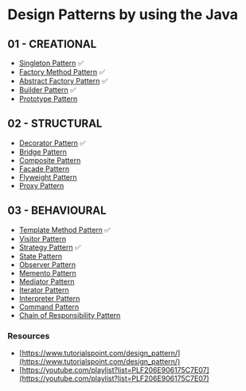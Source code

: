 # Design Patterns by using the Java

## 01 - CREATIONAL
- [Singleton Pattern](Patterns%20Demos/01%20-%20CREATIONAL/Singleton%20Pattern) ✅
- [Factory Method Pattern](Patterns%20Demos/01%20-%20CREATIONAL/Factory%20Method%20Pattern) ✅
- [Abstract Factory Pattern](Patterns%20Demos/01%20-%20CREATIONAL/Abstract%20Factory%20Pattern) ✅
- [Builder Pattern](Patterns%20Demos/01%20-%20CREATIONAL/Builder%20Pattern) ✅
- [Prototype Pattern](Patterns%20Demos/01%20-%20CREATIONAL/Prototype%20Pattern)

## 02 - STRUCTURAL
- [Decorator Pattern](Patterns%20Demos/02%20-%20STRUCTURAL/Decorator%20Pattern) ✅
- [Bridge Pattern](Patterns%20Demos/02%20-%20STRUCTURAL/Bridge%20Pattern)
- [Composite Pattern](Patterns%20Demos/02%20-%20STRUCTURAL/Composite%20Pattern)
- [Facade Pattern](Patterns%20Demos/02%20-%20STRUCTURAL/Facade%20Pattern)
- [Flyweight Pattern](Patterns%20Demos/02%20-%20STRUCTURAL/Flyweight%20Pattern)
- [Proxy Pattern](Patterns%20Demos/02%20-%20STRUCTURAL/Proxy%20Pattern)

## 03 - BEHAVIOURAL
- [Template Method Pattern](Patterns%20Demos/03%20-%20BEHAVIOURAL/Template%20Method%20Pattern) ✅
- [Visitor Pattern](Patterns%20Demos/03%20-%20BEHAVIOURAL/Visitor%20Pattern)
- [Strategy Pattern](Patterns%20Demos/03%20-%20BEHAVIOURAL/Strategy%20Pattern) ✅
- [State Pattern](Patterns%20Demos/03%20-%20BEHAVIOURAL/State%20Pattern)
- [Observer Pattern](Patterns%20Demos/03%20-%20BEHAVIOURAL/Observer%20Pattern)
- [Memento Pattern](Patterns%20Demos/03%20-%20BEHAVIOURAL/Memento%20Pattern)
- [Mediator Pattern](Patterns%20Demos/03%20-%20BEHAVIOURAL/Mediator%20Pattern)
- [Iterator Pattern](Patterns%20Demos/03%20-%20BEHAVIOURAL/Iterator%20Pattern)
- [Interpreter Pattern](Patterns%20Demos/03%20-%20BEHAVIOURAL/Interpreter%20Pattern)
- [Command Pattern](Patterns%20Demos/03%20-%20BEHAVIOURAL/Command%20Pattern)
- [Chain of Responsibility Pattern](Patterns%20Demos/03%20-%20BEHAVIOURAL/Chain%20of%20Responsibility%20Pattern)


### Resources
- [https://www.tutorialspoint.com/design_pattern/](https://www.tutorialspoint.com/design_pattern/)
- [https://youtube.com/playlist?list=PLF206E906175C7E07](https://youtube.com/playlist?list=PLF206E906175C7E07)
